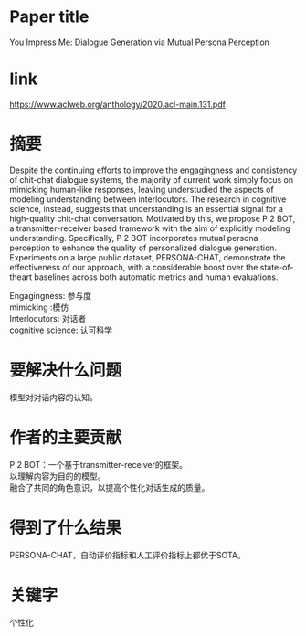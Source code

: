# Paper title

You Impress Me: Dialogue Generation via Mutual Persona Perception	

# link

https://www.aclweb.org/anthology/2020.acl-main.131.pdf	

# 摘要

Despite the continuing efforts to improve the engagingness and consistency of chit-chat dialogue systems, the majority of current work simply focus on mimicking human-like responses, leaving understudied the aspects of modeling understanding between interlocutors. The research in cognitive science, instead, suggests that understanding is an essential signal for a high-quality chit-chat conversation. Motivated by this, we propose P 2 BOT, a transmitter-receiver based framework with the aim of explicitly modeling understanding. Specifically, P 2 BOT incorporates mutual persona perception to enhance the quality of personalized dialogue generation. Experiments on a large public dataset, PERSONA-CHAT, demonstrate the effectiveness of our approach, with a considerable boost over the state-of-theart baselines across both automatic metrics and human evaluations. 	  

Engagingness: 参与度  
mimicking :模仿  
Interlocutors: 对话者  
cognitive science: 认可科学  
		
		
# 要解决什么问题

模型对对话内容的认知。	

# 作者的主要贡献

P 2 BOT：一个基于transmitter-receiver的框架。  	
以理解内容为目的的模型。  
融合了共同的角色意识，以提高个性化对话生成的质量。  

# 得到了什么结果

PERSONA-CHAT，自动评价指标和人工评价指标上都优于SOTA。	

# 关键字

个性化	
